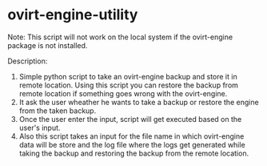 # ovirt-engine-utility

Note: This script will not work on the local system if the ovirt-engine package is not installed.

Description:
1. Simple python script to take an ovirt-engine backup and store it in remote location. Using this script you can restore the backup from remote location if something goes wrong with the ovirt-engine.
2. It ask the user wheather he wants to take a backup or restore the engine from the taken backup.
3. Once the user enter the input, script will get executed based on the user's input.
4. Also this script takes an input for the file name in which ovirt-engine data will be store and the log file where the logs get generated while taking the backup and restoring the backup from the remote location.


